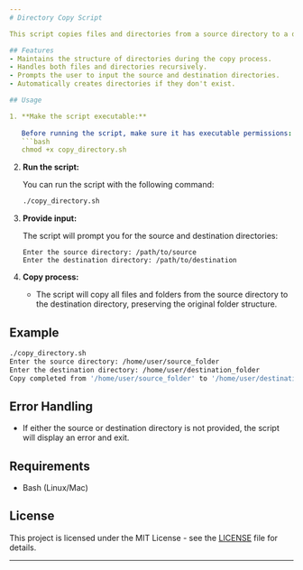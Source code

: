 ```yaml
---
# Directory Copy Script

This script copies files and directories from a source directory to a destination directory while maintaining the original directory structure. It recursively traverses through subdirectories and copies both files and folders to the target location.

## Features
- Maintains the structure of directories during the copy process.
- Handles both files and directories recursively.
- Prompts the user to input the source and destination directories.
- Automatically creates directories if they don't exist.

## Usage

1. **Make the script executable:**
   
   Before running the script, make sure it has executable permissions:
   ```bash
   chmod +x copy_directory.sh
   ```

2. **Run the script:**

   You can run the script with the following command:
   ```bash
   ./copy_directory.sh
   ```

3. **Provide input:**

   The script will prompt you for the source and destination directories:
   ```
   Enter the source directory: /path/to/source
   Enter the destination directory: /path/to/destination
   ```

4. **Copy process:**
   - The script will copy all files and folders from the source directory to the destination directory, preserving the original folder structure.

## Example

```bash
./copy_directory.sh
Enter the source directory: /home/user/source_folder
Enter the destination directory: /home/user/destination_folder
Copy completed from '/home/user/source_folder' to '/home/user/destination_folder'.
```

## Error Handling
- If either the source or destination directory is not provided, the script will display an error and exit.

## Requirements
- Bash (Linux/Mac)

## License

This project is licensed under the MIT License - see the [LICENSE](LICENSE) file for details.

---
```


